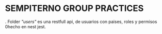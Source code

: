 # SEMPITERNO GROUP PRACTICES
. Folder *"users"* es una restfull api, de usuarios con paises, roles y permisos 0hecho en nest jest.
